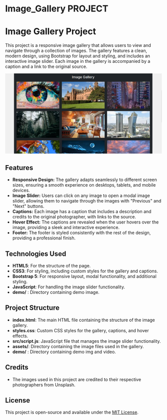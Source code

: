# Image_Gallery PROJECT
# Image Gallery Project

This project is a responsive image gallery that allows users to view and navigate through a collection of images. The gallery features a clean, modern design, using Bootstrap for layout and styling, and includes an interactive image slider. Each image in the gallery is accompanied by a caption and a link to the original source.

![Demo Image](demo/Image_Gallery.png)

## Features

- **Responsive Design:** The gallery adapts seamlessly to different screen sizes, ensuring a smooth experience on desktops, tablets, and mobile devices.
- **Image Slider:** Users can click on any image to open a modal image slider, allowing them to navigate through the images with "Previous" and "Next" buttons.
- **Captions:** Each image has a caption that includes a description and credits to the original photographer, with links to the source.
- **Hover Effect:** The captions are revealed when the user hovers over the image, providing a sleek and interactive experience.
- **Footer:** The footer is styled consistently with the rest of the design, providing a professional finish.

## Technologies Used 

- **HTML5**: For the structure of the page.
- **CSS3**: For styling, including custom styles for the gallery and captions.
- **Bootstrap 5**: For responsive layout, modal functionality, and additional styling.
- **JavaScript**: For handling the image slider functionality.
- **demo/** : Directory containing demo image.


## Project Structure

- **index.html**: The main HTML file containing the structure of the image gallery.
- **styles.css**: Custom CSS styles for the gallery, captions, and hover effects.
- **src/script.js**: JavaScript file that manages the image slider functionality.
- **assets/**: Directory containing the image files used in the gallery.
- **demo/** : Directory containing demo img and video.

## Credits

- The images used in this project are credited to their respective photographers from Unsplash.

## License

This project is open-source and available under the [MIT License](LICENSE).
